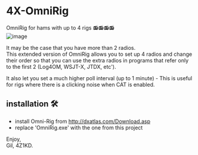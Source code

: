 # 4X-OmniRig
OmniRig for hams with up to 4 rigs 📻📻📻📻<br/>
![image](https://user-images.githubusercontent.com/24712835/133371774-0b86bd2b-206a-43ac-8bd0-edf10e5efcdf.png)

It may be the case that you have more than 2 radios.<br>
This extended version of OmniRig allows you to set up 4 radios and change their order so that you can use the extra radios in programs that refer only to the first 2 (Log4OM, WSJT-X, JTDX, etc').<br>

It also let you set a much higher poll interval (up to 1 minute) - This is useful for rigs where there is a clicking noise when CAT is enabled.

## installation 🛠️
- install Omni-Rig from http://dxatlas.com/Download.asp
- replace 'OmniRig.exe' with the one from this project 

Enjoy,<br>
Gil, 4Z1KD.
